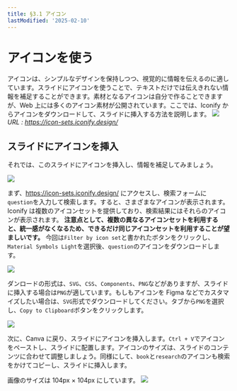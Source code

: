 ```yaml
---
title: §3.1 アイコン
lastModified: '2025-02-10'
---
```


# アイコンを使う

アイコンは、シンプルなデザインを保持しつつ、視覚的に情報を伝えるのに適しています。スライドにアイコンを使うことで、テキストだけでは伝えきれない情報を補足することができます。素材となるアイコンは自分で作ることできますが、Web 上には多くのアイコン素材が公開されています。ここでは、Iconify からアイコンをダウンロードして、スライドに挿入する方法を説明します。
![](/books/slide_design/images/3-1/1.png)
_URL : https://icon-sets.iconify.design/_

## スライドにアイコンを挿入

それでは、このスライドにアイコンを挿入し、情報を補足してみましょう。

![](/books/slide_design/images/3-1/2.png)

まず、https://icon-sets.iconify.design/ にアクセスし、検索フォームに`question`を入力して検索します。すると、さまざまなアイコンが表示されます。Iconify は複数のアイコンセットを提供しており、検索結果にはそれらのアイコンが表示されます。 **注意点として、複数の異なるアイコンセットを利用すると、統一感がなくなるため、できるだけ同じアイコンセットを利用することが望ましいです。** 今回は`Filter by icon set`と書かれたボタンをクリックし、`Material Symbols Light`を選択後、`question`のアイコンをダウンロードします。

![](/books/slide_design/images/3-1/3.png)

ダンロードの形式は、`SVG`、`CSS`、`Components`、`PNG`などがありますが、スライドに挿入する場合は`PNG`が適しています。もしもアイコンを Figma などでカスタマイズしたい場合は、`SVG`形式でダウンロードしてください。タブから`PNG`を選択し、`Copy to Clipboard`ボタンをクリックします。

![](/books/slide_design/images/3-1/4.png)

次に、Canva に戻り、スライドにアイコンを挿入します。`Ctrl + V`でアイコンをペーストし、スライドに配置します。アイコンのサイズは、スライドのコンテンツに合わせて調整しましょう。同様にして、`book`と`research`のアイコンも検索をかけてコピーし、スライドに挿入します。

画像のサイズは 104px × 104px にしています。
![](/books/slide_design/images/3-1/5.png)
